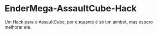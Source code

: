 # EnderMega-AssaultCube-Hack
Um Hack para o AssaultCube, por enquanto é só um aimbot, mas espero melhorar ele.

